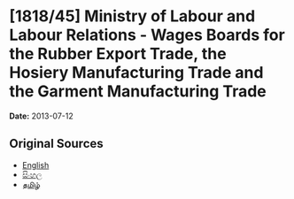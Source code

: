 # [1818/45] Ministry of Labour and Labour Relations - Wages Boards for the Rubber Export Trade, the Hosiery Manufacturing Trade and the Garment Manufacturing Trade

**Date:** 2013-07-12

## Original Sources

- [English](https://documents.gov.lk/view/extra-gazettes/2013/7/1818-45_E.pdf)
- [සිංහල](https://documents.gov.lk/view/extra-gazettes/2013/7/1818-45_S.pdf)
- [தமிழ்](https://documents.gov.lk/view/extra-gazettes/2013/7/1818-45_T.pdf)
